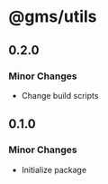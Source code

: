 # @gms/utils

## 0.2.0

### Minor Changes

- Change build scripts

## 0.1.0

### Minor Changes

- Initialize package
